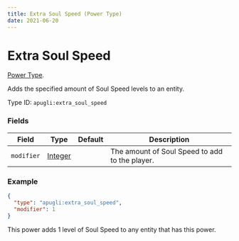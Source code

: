 ```yaml
---
title: Extra Soul Speed (Power Type)
date: 2021-06-20
---
```


# Extra Soul Speed

[Power Type](../power_types.md).

Adds the specified amount of Soul Speed levels to an entity.

Type ID: `apugli:extra_soul_speed`

### Fields

Field  | Type | Default | Description
-------|------|---------|-------------
`modifier` | [Integer](https://origins.readthedocs.io/en/latest/data_types/integer/) |  | The amount of Soul Speed to add to the player.


### Example
```json
{
  "type": "apugli:extra_soul_speed",
  "modifier": 1
}
```
This power adds 1 level of Soul Speed to any entity that has this power.